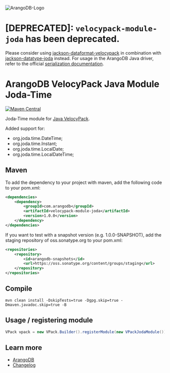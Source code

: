 ![ArangoDB-Logo](https://docs.arangodb.com/assets/arangodb_logo_2016_inverted.png)

# [DEPRECATED]: `velocypack-module-joda` has been deprecated.

Please consider using [jackson-dataformat-velocypack](https://github.com/arangodb/jackson-dataformat-velocypack)
in combination with [jackson-datatype-joda](https://github.com/FasterXML/jackson-datatype-joda) instead. For usage in
the ArangoDB Java driver, refer to the
official [serialization documentation](https://www.arangodb.com/docs/stable/drivers/java-reference-serialization.html).

# ArangoDB VelocyPack Java Module Joda-Time

[![Maven Central](https://maven-badges.herokuapp.com/maven-central/com.arangodb/velocypack-module-joda/badge.svg)](https://maven-badges.herokuapp.com/maven-central/com.arangodb/velocypack-module-joda)

Joda-Time module for [Java VelocyPack](https://github.com/arangodb/java-velocypack).

Added support for:

- org.joda.time.DateTime;
- org.joda.time.Instant;
- org.joda.time.LocalDate;
- org.joda.time.LocalDateTime;

## Maven

To add the dependency to your project with maven, add the following code to your pom.xml:

```XML
<dependencies>
    <dependency>
        <groupId>com.arangodb</groupId>
        <artifactId>velocypack-module-joda</artifactId>
        <version>1.0.0</version>
    </dependency>
</dependencies>
```

If you want to test with a snapshot version (e.g. 1.0.0-SNAPSHOT), add the staging repository of oss.sonatype.org to your pom.xml:

```XML
<repositories>
    <repository>
        <id>arangodb-snapshots</id>
        <url>https://oss.sonatype.org/content/groups/staging</url>
    </repository>
</repositories>
```

## Compile

```
mvn clean install -DskipTests=true -Dgpg.skip=true -Dmaven.javadoc.skip=true -B
```

## Usage / registering module

```Java
VPack vpack = new VPack.Builder().registerModule(new VPackJodaModule()).build();
```

## Learn more

- [ArangoDB](https://www.arangodb.com/)
- [Changelog](ChangeLog.md)
